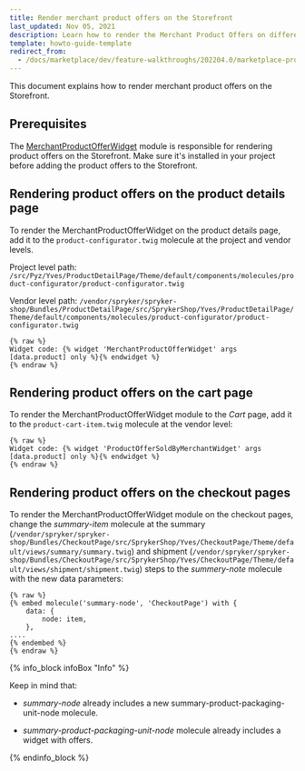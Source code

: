 ```yaml
---
title: Render merchant product offers on the Storefront
last_updated: Nov 05, 2021
description: Learn how to render the Merchant Product Offers on different types of Spryker Storefront pages.
template: howto-guide-template
redirect_from:
  - /docs/marketplace/dev/feature-walkthroughs/202204.0/marketplace-product-offer-feature-walkthrough/rendering-product-offers-on-the-storefront.html
---
```


This document explains how to render merchant product offers on the Storefront.

## Prerequisites

The [MerchantProductOfferWidget](https://github.com/spryker-shop/merchant-product-offer-widget) module is responsible for rendering product offers on the Storefront. Make sure it's installed in your project before adding the product offers to the Storefront.

## Rendering product offers on the product details page

To render the MerchantProductOfferWidget on the product details page, add it to the `product-configurator.twig` molecule at the project and vendor levels.

Project level path: `/src/Pyz/Yves/ProductDetailPage/Theme/default/components/molecules/product-configurator/product-configurator.twig`

Vendor level path: `/vendor/spryker/spryker-shop/Bundles/ProductDetailPage/src/SprykerShop/Yves/ProductDetailPage/Theme/default/components/molecules/product-configurator/product-configurator.twig`

```twig
{% raw %}
Widget code: {% widget 'MerchantProductOfferWidget' args [data.product] only %}{% endwidget %}
{% endraw %}

```
## Rendering product offers on the cart page

To render the MerchantProductOfferWidget module to the *Cart* page, add it to the `product-cart-item.twig` molecule at the vendor level:

```twig
{% raw %}
Widget code: {% widget 'ProductOfferSoldByMerchantWidget' args [data.product] only %}{% endwidget %}
{% endraw %}
```
## Rendering product offers on the checkout pages

To render the MerchantProductOfferWidget module on the checkout pages, change the *summary-item* molecule at the summary (`/vendor/spryker/spryker-shop/Bundles/CheckoutPage/src/SprykerShop/Yves/CheckoutPage/Theme/default/views/summary/summary.twig`) and shipment (`/vendor/spryker/spryker-shop/Bundles/CheckoutPage/src/SprykerShop/Yves/CheckoutPage/Theme/default/views/shipment/shipment.twig`) steps to the *summery-note* molecule with the new data parameters:

```twig
{% raw %}
{% embed molecule('summary-node', 'CheckoutPage') with {
    data: {
        node: item,
    },
....
{% endembed %}
{% endraw %}

```

{% info_block infoBox "Info" %}

Keep in mind that:

- *summary-node* already includes a new summary-product-packaging-unit-node molecule.

- *summary-product-packaging-unit-node* molecule already includes a widget with offers.

{% endinfo_block %}
